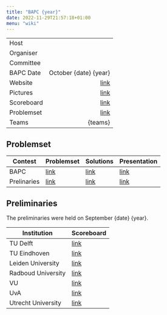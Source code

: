 ```yaml
---
title: "BAPC {year}"
date: 2022-11-29T21:57:18+01:00
menu: "wiki"
---
```



|            |                        |
|------------|-----------------------:|
| Host       |                        |
| Organiser  |                        |
| Committee  |              [][email] |
| BAPC Date  | October {date}  {year} | 
| Website    |        [link][website] |
| Pictures   |         [link][photos] |
| Scoreboard |     [link][scoreboard] |
| Problemset |     [link][problemset] |
| Teams      |                {teams} |

## Problemset
| Contest     | Problemset                                                                         | Solutions                                                                         | Presentation                                                                      |
|-------------|------------------------------------------------------------------------------------|-----------------------------------------------------------------------------------|-----------------------------------------------------------------------------------|
| BAPC        | [link](http://commissies.ch.tudelft.nl/chipcie/archive/{year}/bapc/problemset.pdf) | [link](http://commissies.ch.tudelft.nl/chipcie/archive/{year}/bapc/solutions.zip) | [link](http://commissies.ch.tudelft.nl/chipcie/archive/{year}/bapc/solutions.pdf) 
| Prelinaries | [link](http://commissies.ch.tudelft.nl/chipcie/archive/{year}/dapc/problemset.pdf) | [link](http://commissies.ch.tudelft.nl/chipcie/archive/{year}/dapc/solutions.zip) | [link](http://commissies.ch.tudelft.nl/chipcie/archive/{year}/dapc/solutions.pdf) |

## Preliminaries
The preliminaries were held on September {date} {year}.

| Institution        | Scoreboard  |
|--------------------|-------------|
| TU Delft           | [link]()    |
| TU Eindhoven       | [link]()    |
| Leiden University  | [link]()    |
| Radboud University | [link]()    |
| VU                 | [link]()    |
| UvA                | [link]()    |
| Utrecht University | [link]()    |

[home]: index.md
[website]: https://{year}.bapc.eu/
[email]: mailto:chipcie@ch.tudelft.nl
[photos]: https://
[scoreboard]: https://{year}.bapc.eu/en/results/
[problemset]: http://commissies.ch.tudelft.nl/chipcie/archive/{year}/bapc/problemset.pdf
